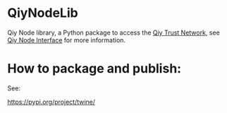 # QiyNodeLib

Qiy Node library, a Python package to access the [Qiy Trust Network](https://github.com/qiyfoundation/Qiy-Scheme/blob/topic/qiy-node-interface/High-Level%20Architectural%20Overview.md), see [Qiy Node Interface](https://github.com/qiyfoundation/Qiy-Scheme/tree/topic/qiy-node-interface) for more information.

# How to package and publish:

See:

https://pypi.org/project/twine/

